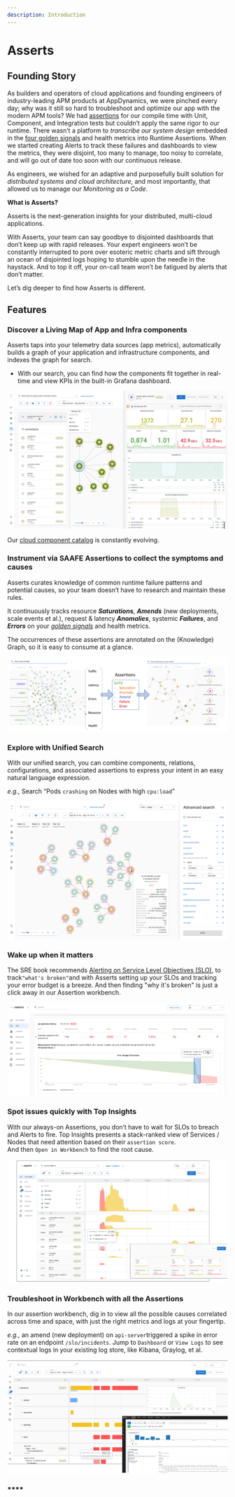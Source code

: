 ```yaml
---
description: Introduction
---
```


# Asserts

## **Founding Story**

As builders and operators of cloud applications and founding engineers of industry-leading APM products at AppDynamics, we were pinched every day; why was it still so hard to troubleshoot and optimize our app with the modern APM tools? We had [assertions](https://en.wikipedia.org/wiki/Assertion\_\(software\_development\)) for our compile time with Unit, Component, and Integration tests but couldn’t apply the same rigor to our runtime. There wasn’t a platform to _transcribe our system design_ embedded in the [four golden signals](https://sre.google/sre-book/monitoring-distributed-systems/#xref\_monitoring\_golden-signals) and health metrics into Runtime Assertions. When we started creating Alerts to track these failures and dashboards to view the metrics, they were disjoint, too many to manage, too noisy to correlate, and will go out of date too soon with our continuous release.

As engineers, we wished for an adaptive and purposefully built solution for _distributed systems and cloud architecture_, and most importantly, that allowed us to manage our _Monitoring as a Code_.

**What is Asserts?**

Asserts is the next-generation insights for your distributed, multi-cloud applications.

With Asserts, your team can say goodbye to disjointed dashboards that don’t keep up with rapid releases. Your expert engineers won’t be constantly interrupted to pore over esoteric metric charts and sift through an ocean of disjointed logs hoping to stumble upon the needle in the haystack. And to top it off, your on-call team won’t be fatigued by alerts that don’t matter.

Let’s dig deeper to find how Asserts is different.

## **Features**

### **Discover a Living Map of App and Infra components**

Asserts taps into your telemetry data sources (app metrics), automatically builds a graph of your application and infrastructure components, and indexes the graph for search.

* With our search, you can find how the components fit together in real-time and view KPIs in the built-in Grafana dashboard.

![](.gitbook/assets/screen-shot-2021-09-17-at-12.30.30-am.png)

Our [cloud component catalog](cloud-platforms.md) is constantly evolving.

### Instrument **via SAAFE Assertions to collect the symptoms and causes**

Asserts curates knowledge of common runtime failure patterns and potential causes, so your team doesn’t have to research and maintain these rules.

It continuously tracks resource _**Saturation**_**s**, _**Amends**_ (new deployments, scale events et al.), request & latency _**Anomalies**_, systemic _**Failures**_, and _**Errors**_ on your [_golden signals_](https://sre.google/sre-book/monitoring-distributed-systems/#xref\_monitoring\_golden-signals) and health metrics.

The occurrences of these assertions are annotated on the (Knowledge) Graph, so it is easy to consume at a glance.&#x20;

![](.gitbook/assets/1.png)

### **Explore with Unified Search**

With our unified search, you can combine components, relations, configurations, and associated assertions to express your intent in an easy natural language expression.

_e.g.,_ Search “Pods `crashing` on Nodes with high `cpu:load`”&#x20;

![](.gitbook/assets/screen-shot-2021-09-16-at-11.34.26-pm.png)

### **Wake up when it matters**

The SRE book recommends [Alerting on Service Level Objectives (SLO)](https://sre.google/workbook/alerting-on-slos/), to track`"what's broken"`and with Asserts setting up your SLOs and tracking your error budget is a breeze. And then finding "why it's broken" is just a click away in our Assertion workbench.

![](.gitbook/assets/screen-shot-2021-09-30-at-9.19.41-am.png)

### **Spot issues quickly with Top Insights**

With our always-on Assertions, you don’t have to wait for SLOs to breach and Alerts to fire. Top Insights presents a stack-ranked view of Services / Nodes that need attention based on their `assertion score`. \
And then `Open in Workbench` to find the root cause.

![](.gitbook/assets/screen-shot-2021-09-17-at-12.32.50-am.png)

### **Troubleshoot in Workbench with all the Assertions**

In our assertion workbench, dig in to view all the possible causes correlated across time and space, with just the right metrics and logs at your fingertip.

_e.g.,_ an amend (new deployment) on `api-server`triggered a spike in error rate on an endpoint `/slo/incidents`. Jump to `Dashboard` or `View Logs` to see contextual logs in your existing log store, like Kibana, Graylog, et al.

![](.gitbook/assets/screen-shot-2021-09-17-at-12.38.03-am.png)

### ****
